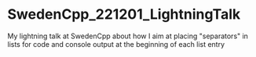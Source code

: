 # SwedenCpp_221201_LightningTalk
My lightning talk at SwedenCpp about how I aim at placing "separators" in lists for code and console output at the beginning of each list entry
